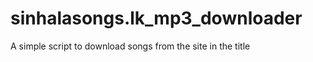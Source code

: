 sinhalasongs.lk_mp3_downloader
==============================

A simple script to download songs from the site in the title

